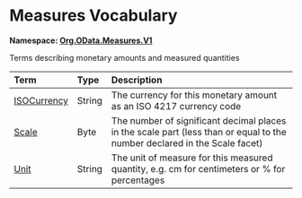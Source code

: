 # Measures Vocabulary
**Namespace: [Org.OData.Measures.V1](Org.OData.Measures.V1.xml)**

Terms describing monetary amounts and measured quantities

Term|Type|Description
:---|:---|:----------
[ISOCurrency](Org.OData.Measures.V1.xml#L51)|String|<a name="ISOCurrency"></a>The currency for this monetary amount as an ISO 4217 currency code
[Scale](Org.OData.Measures.V1.xml#L55)|Byte|<a name="Scale"></a>The number of significant decimal places in the scale part (less than or equal to the number declared in the Scale facet)
[Unit](Org.OData.Measures.V1.xml#L61)|String|<a name="Unit"></a>The unit of measure for this measured quantity, e.g. cm for centimeters or % for percentages
